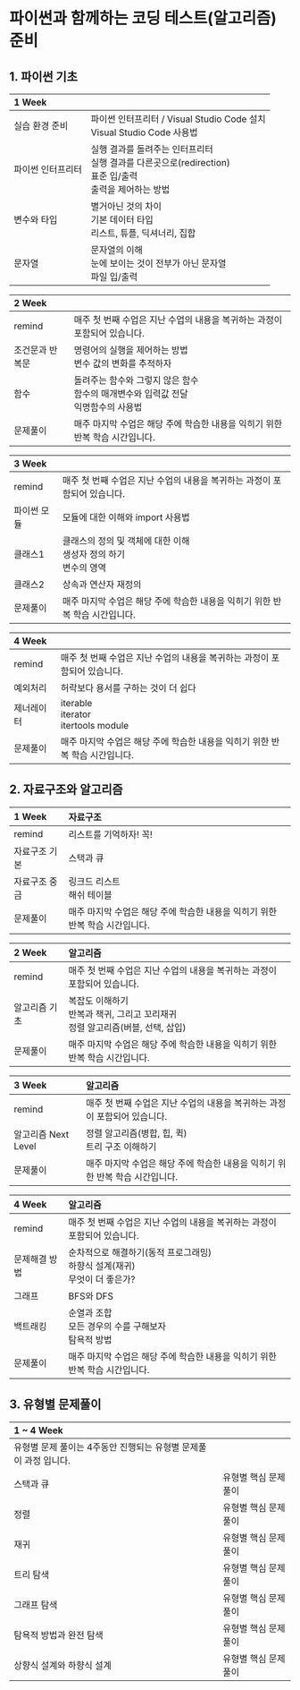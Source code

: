 # 파이썬과 함께하는 코딩 테스트(알고리즘) 준비

## 1. 파이썬 기초

|1 Week||
|:---|:---|
| 실습 환경 준비 | 파이썬 인터프리터 / Visual Studio Code 설치 <br> Visual Studio Code 사용법  |
| 파이썬 인터프리터 | 실행 결과를 돌려주는 인터프리터 <br> 실행 결과를 다른곳으로(redirection) <br> 표준 입/출력 <br> 출력을 제어하는 방법|
| 변수와 타입 | 별거아닌 것의 차이 <br> 기본 데이터 타입 <br> 리스트, 튜플, 딕셔너리, 집합 | 
| 문자열 | 문자열의 이해 <br> 눈에 보이는 것이 전부가 아닌 문자열 <br> 파일 입/출력 |

|2 Week||
|:---|:---|
| remind | 매주 첫 번째 수업은 지난 수업의 내용을 복귀하는 과정이 포함되어 있습니다. |
| 조건문과 반복문 | 명령어의 실행을 제어하는 방법 <br> 변수 값의 변화를 추적하자 |
| 함수 | 돌려주는 함수와 그렇지 않은 함수 <br> 함수의 매개변수와 입력값 전달 <br> 익명함수의 사용법 | 
| 문제풀이 | 매주 마지막 수업은 해당 주에 학습한 내용을 익히기 위한 반복 학습 시간입니다. |

|3 Week||
|:---|:---|
| remind | 매주 첫 번째 수업은 지난 수업의 내용을 복귀하는 과정이 포함되어 있습니다. |
| 파이썬 모듈 | 모듈에 대한 이해와 import 사용법 |
| 클래스1 | 클래스의 정의 및 객체에 대한 이해 <br> 생성자 정의 하기 <br> 변수의 영역 | 
| 클래스2 | 상속과 연산자 재정의 |
| 문제풀이 | 매주 마지막 수업은 해당 주에 학습한 내용을 익히기 위한 반복 학습 시간입니다. |

|4 Week||
|:---|:---|
| remind | 매주 첫 번째 수업은 지난 수업의 내용을 복귀하는 과정이 포함되어 있습니다. |
| 예외처리 | 허락보다 용서를 구하는 것이 더 쉽다 <br>  |
| 제너레이터 | iterable <br> iterator <br> itertools module |
| 문제풀이 | 매주 마지막 수업은 해당 주에 학습한 내용을 익히기 위한 반복 학습 시간입니다. |

## 2. 자료구조와 알고리즘

|1 Week|자료구조|
|:---|:---|
| remind | 리스트를 기억하자! 꼭!  |
| 자료구조 기본 | 스택과 큐 |
| 자료구조 중금 | 링크드 리스트 <br> 해쉬 테이블 |
| 문제풀이 | 매주 마지막 수업은 해당 주에 학습한 내용을 익히기 위한 반복 학습 시간입니다. |

|2 Week|알고리즘|
|:---|:---|
| remind | 매주 첫 번째 수업은 지난 수업의 내용을 복귀하는 과정이 포함되어 있습니다. |
| 알고리즘 기초 | 복잡도 이해하기 <br> 반복과 잭귀, 그리고 꼬리재귀 <br> 정렬 알고리즘(버블, 선택, 삽입)|
| 문제풀이 | 매주 마지막 수업은 해당 주에 학습한 내용을 익히기 위한 반복 학습 시간입니다. |

|3 Week|알고리즘|
|:---|:---|
| remind | 매주 첫 번째 수업은 지난 수업의 내용을 복귀하는 과정이 포함되어 있습니다. |
| 알고리즘 Next Level | 정렬 알고리즘(병합, 힙, 퀵) <br> 트리 구조 이해하기 <br>  |
| 문제풀이 | 매주 마지막 수업은 해당 주에 학습한 내용을 익히기 위한 반복 학습 시간입니다. |

|4 Week|알고리즘|
|:---|:---|
| remind | 매주 첫 번째 수업은 지난 수업의 내용을 복귀하는 과정이 포함되어 있습니다. |
| 문제해결 방법 | 순차적으로 해결하기(동적 프로그래밍) <br> 하향식 설계(재귀) <br> 무엇이 더 좋은가? |
| 그래프 | BFS와 DFS |
| 백트래킹 | 순열과 조합 <br> 모든 경우의 수를 구해보자 <br> 탐욕적 방법 |
| 문제풀이 | 매주 마지막 수업은 해당 주에 학습한 내용을 익히기 위한 반복 학습 시간입니다. |

## 3. 유형별 문제풀이

|1 ~ 4 Week||
|:---|:---|
| 유형별 문제 풀이는 4주동안 진행되는 유형별 문제풀이 과정 입니다.||
| 스택과 큐 | 유형별 핵심 문제풀이 |
| 정렬 | 유형별 핵심 문제풀이 |
| 재귀 | 유형별 핵심 문제풀이 |
| 트리 탐색 | 유형별 핵심 문제풀이 |
| 그래프 탐색 | 유형별 핵심 문제풀이 |
| 탐욕적 방법과 완전 탐색 | 유형별 핵심 문제풀이 |
| 상향식 설계와 하향식 설계 | 유형별 핵심 문제풀이 |
